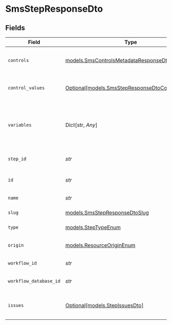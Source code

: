 # SmsStepResponseDto


## Fields

| Field                                                                                            | Type                                                                                             | Required                                                                                         | Description                                                                                      |
| ------------------------------------------------------------------------------------------------ | ------------------------------------------------------------------------------------------------ | ------------------------------------------------------------------------------------------------ | ------------------------------------------------------------------------------------------------ |
| `controls`                                                                                       | [models.SmsControlsMetadataResponseDto](../models/smscontrolsmetadataresponsedto.md)             | :heavy_check_mark:                                                                               | Controls metadata for the SMS step                                                               |
| `control_values`                                                                                 | [Optional[models.SmsStepResponseDtoControlValues]](../models/smsstepresponsedtocontrolvalues.md) | :heavy_minus_sign:                                                                               | Control values for the SMS step                                                                  |
| `variables`                                                                                      | Dict[str, *Any*]                                                                                 | :heavy_check_mark:                                                                               | JSON Schema for variables, follows the JSON Schema standard                                      |
| `step_id`                                                                                        | *str*                                                                                            | :heavy_check_mark:                                                                               | Unique identifier of the step                                                                    |
| `id`                                                                                             | *str*                                                                                            | :heavy_check_mark:                                                                               | Database identifier of the step                                                                  |
| `name`                                                                                           | *str*                                                                                            | :heavy_check_mark:                                                                               | Name of the step                                                                                 |
| `slug`                                                                                           | [models.SmsStepResponseDtoSlug](../models/smsstepresponsedtoslug.md)                             | :heavy_check_mark:                                                                               | Slug of the step                                                                                 |
| `type`                                                                                           | [models.StepTypeEnum](../models/steptypeenum.md)                                                 | :heavy_check_mark:                                                                               | Type of the step                                                                                 |
| `origin`                                                                                         | [models.ResourceOriginEnum](../models/resourceoriginenum.md)                                     | :heavy_check_mark:                                                                               | Origin of the workflow                                                                           |
| `workflow_id`                                                                                    | *str*                                                                                            | :heavy_check_mark:                                                                               | Workflow identifier                                                                              |
| `workflow_database_id`                                                                           | *str*                                                                                            | :heavy_check_mark:                                                                               | Workflow database identifier                                                                     |
| `issues`                                                                                         | [Optional[models.StepIssuesDto]](../models/stepissuesdto.md)                                     | :heavy_minus_sign:                                                                               | Issues associated with the step                                                                  |